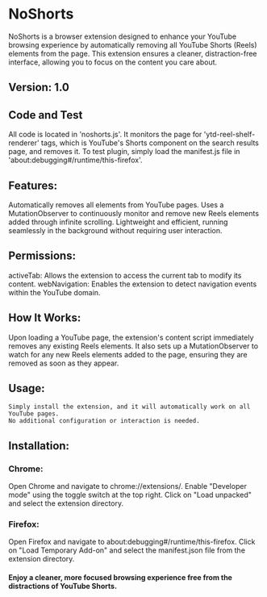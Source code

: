 # NoShorts
NoShorts is a browser extension designed to enhance your YouTube browsing experience by automatically removing all YouTube Shorts (Reels) elements from the page. This extension ensures a cleaner, distraction-free interface, allowing you to focus on the content you care about.

## Version: 1.0

## Code and Test
All code is located in 'noshorts.js'. 
It monitors the page for 'ytd-reel-shelf-renderer' tags, which is YouTube's Shorts component on the search results page, and removes it.
To test plugin, simply load the manifest.js file in 'about:debugging#/runtime/this-firefox'. 

## Features:
Automatically removes all <ytd-reel-shelf-renderer> elements from YouTube pages.
Uses a MutationObserver to continuously monitor and remove new Reels elements added through infinite scrolling.
Lightweight and efficient, running seamlessly in the background without requiring user interaction.

## Permissions:
activeTab: Allows the extension to access the current tab to modify its content.
webNavigation: Enables the extension to detect navigation events within the YouTube domain.

## How It Works:
Upon loading a YouTube page, the extension's content script immediately removes any existing Reels elements. It also sets up a MutationObserver to watch for any new Reels elements added to the page, ensuring they are removed as soon as they appear.

## Usage:
    Simply install the extension, and it will automatically work on all YouTube pages.
    No additional configuration or interaction is needed.

## Installation:
### Chrome:
Open Chrome and navigate to chrome://extensions/.
Enable "Developer mode" using the toggle switch at the top right.
Click on "Load unpacked" and select the extension directory.

### Firefox:
Open Firefox and navigate to about:debugging#/runtime/this-firefox.
Click on "Load Temporary Add-on" and select the manifest.json file from the extension directory.

#### Enjoy a cleaner, more focused browsing experience free from the distractions of YouTube Shorts.
